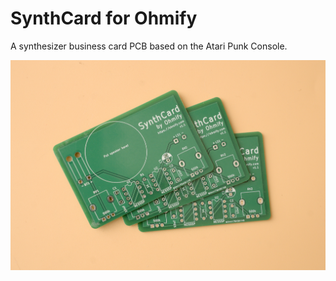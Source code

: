 # SynthCard for Ohmify
A synthesizer business card PCB based on the Atari Punk Console.

![SynthCard](synthcard.jpg)